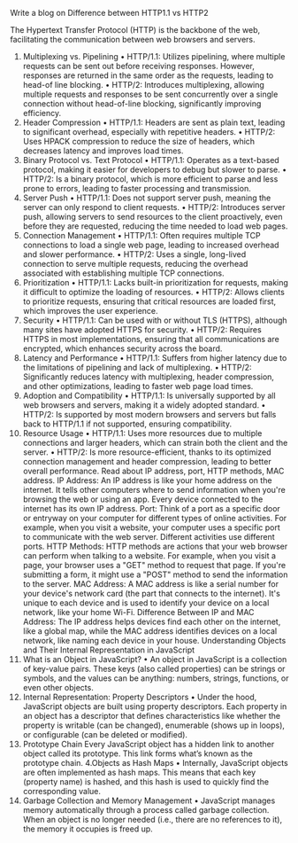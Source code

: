Write a blog on Difference between HTTP1.1 vs 
HTTP2 


The Hypertext Transfer Protocol (HTTP) is the backbone of the web, 
facilitating the communication between web browsers and servers. 
1. Multiplexing vs. Pipelining 
• HTTP/1.1: Utilizes pipelining, where multiple requests can be 
sent out before receiving responses. However, responses are 
returned in the same order as the requests, leading to head-of
line blocking. 
• HTTP/2: Introduces multiplexing, allowing multiple requests 
and responses to be sent concurrently over a single connection 
without head-of-line blocking, significantly improving 
efficiency. 
2. Header Compression 
• HTTP/1.1: Headers are sent as plain text, leading to significant 
overhead, especially with repetitive headers. 
• HTTP/2: Uses HPACK compression to reduce the size of 
headers, which decreases latency and improves load times. 
3. Binary Protocol vs. Text Protocol 
• HTTP/1.1: Operates as a text-based protocol, making it easier 
for developers to debug but slower to parse. 
• HTTP/2: Is a binary protocol, which is more efficient to parse 
and less prone to errors, leading to faster processing and 
transmission. 
4. Server Push 
• HTTP/1.1: Does not support server push, meaning the server 
can only respond to client requests. 
• HTTP/2: Introduces server push, allowing servers to send 
resources to the client proactively, even before they are 
requested, reducing the time needed to load web pages. 
5. Connection Management 
• HTTP/1.1: Often requires multiple TCP connections to load a 
single web page, leading to increased overhead and slower 
performance. 
• HTTP/2: Uses a single, long-lived connection to serve multiple 
requests, reducing the overhead associated with establishing 
multiple TCP connections. 
6. Prioritization 
• HTTP/1.1: Lacks built-in prioritization for requests, making it 
difficult to optimize the loading of resources. 
• HTTP/2: Allows clients to prioritize requests, ensuring that 
critical resources are loaded first, which improves the user 
experience. 
7. Security 
• HTTP/1.1: Can be used with or without TLS (HTTPS), 
although many sites have adopted HTTPS for security. 
• HTTP/2: Requires HTTPS in most implementations, ensuring 
that all communications are encrypted, which enhances security 
across the board. 
8. Latency and Performance 
• HTTP/1.1: Suffers from higher latency due to the limitations of 
pipelining and lack of multiplexing. 
• HTTP/2: Significantly reduces latency with multiplexing, 
header compression, and other optimizations, leading to faster 
web page load times. 
9. Adoption and Compatibility 
• HTTP/1.1: Is universally supported by all web browsers and 
servers, making it a widely adopted standard. 
• HTTP/2: Is supported by most modern browsers and servers but 
falls back to HTTP/1.1 if not supported, ensuring compatibility. 
10. Resource Usage 
• HTTP/1.1: Uses more resources due to multiple connections 
and larger headers, which can strain both the client and the 
server. 
• HTTP/2: Is more resource-efficient, thanks to its optimized 
connection management and header compression, leading to 
better overall performance. 
Read about IP address, port, HTTP methods, 
MAC address. 
IP Address: An IP address is like your home address on the 
internet. It tells other computers where to send information when 
you're browsing the web or using an app. Every device connected 
to the internet has its own IP address. 
Port: Think of a port as a specific door or entryway on your 
computer for different types of online activities. For example, 
when you visit a website, your computer uses a specific port to 
communicate with the web server. Different activities use different 
ports. 
HTTP Methods: HTTP methods are actions that your web 
browser can perform when talking to a website. For example, when 
you visit a page, your browser uses a "GET" method to request that 
page. If you're submitting a form, it might use a "POST" method to 
send the information to the server. 
MAC Address: A MAC address is like a serial number for your 
device's network card (the part that connects to the internet). It's 
unique to each device and is used to identify your device on a local 
network, like your home Wi-Fi. 
Difference Between IP and MAC Address: The IP address helps 
devices find each other on the internet, like a global map, while the 
MAC address identifies devices on a local network, like naming 
each device in your house. 
Understanding Objects and Their Internal 
Representation in JavaScript 
1. What is an Object in JavaScript? 
• An object in JavaScript is a collection of key-value pairs. These 
keys (also called properties) can be strings or symbols, and the 
values can be anything: numbers, strings, functions, or even 
other objects. 
2. Internal Representation: Property Descriptors 
• Under the hood, JavaScript objects are built using property 
descriptors. Each property in an object has a descriptor that 
defines characteristics like whether the property is writable (can 
be changed), enumerable (shows up in loops), or configurable 
(can be deleted or modified). 
3. Prototype Chain 
Every JavaScript object has a hidden link to another object called 
its prototype. This link forms what’s known as the prototype chain. 
4.Objects as Hash Maps 
• Internally, JavaScript objects are often implemented as hash 
maps. This means that each key (property name) is hashed, and 
this hash is used to quickly find the corresponding value.  
5. Garbage Collection and Memory Management 
• JavaScript manages memory automatically through a process 
called garbage collection. When an object is no longer needed 
(i.e., there are no references to it), the memory it occupies is 
freed up.